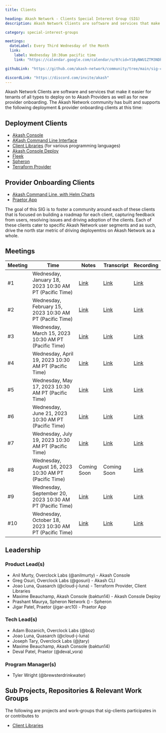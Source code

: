 ```yaml
---
title: Clients

heading: Akash Network - Clients Special Interest Group (SIG)
description: Akash Network Clients are software and services that make it easier for tenants of all types to deploy on to Akash Providers as well as for new provider onboarding. The Akash Network community has built and supports the following deployment & provider onboarding clients at this time

category: special-interest-groups

meetings:
  dateLabel: Every Third Wednesday of the Month
  link:
    label: Wednesday 10:30am pacific time
    link: "https://calendar.google.com/calendar/u/0?cid=Y18yNWU1ZTM3NDhlNGM0YWI3YTU1ZjQxZmJjNWViZWJjYzBhMDNiNDBmYjAyODc4NWYxNDE1OWJmYWViZWExMmUyQGdyb3VwLmNhbGVuZGFyLmdvb2dsZS5jb20"

githubLink: "https://github.com/akash-network/community/tree/main/sig-clients"

discordLink: "https://discord.com/invite/akash"
---
```


Akash Network Clients are software and services that make it easier for tenants of all types to deploy on to Akash Providers as well as for new provider onboarding. The Akash Network community has built and supports the following deployment & provider onboarding clients at this time:

## Deployment Clients

- [Akash Console](https://github.com/akash-network/community/tree/main/sig-clients/akash-consoleREADME.md)
- [AKash Command Line Interface](https://github.com/akash-network/community/tree/main/sig-clients/akash-cli)
- [Client Libraries](https://github.com/akash-network/community/tree/main/sig-clients/client-libraries/README.md) (for various programming languages)
- [Akash Console Deploy](https://github.com/akash-network/community/tree/main/sig-clients/cloudmos-deploy/README.md)
- [Fleek](https://github.com/akash-network/community/tree/main/sig-clients/fleek/README.md)
- [Spheron](https://github.com/akash-network/community/tree/main/sig-clients/spheron/README.md)
- [Terraform Provider](https://github.com/akash-network/community/tree/main/sig-clients/terraform-provider/README.md)

## Provider Onboarding Clients

- [Akash Command Line, with Helm Charts](/docs/providers/build-a-cloud-provider/akash-cloud-provider-build-with-helm-charts/)
- [Praetor App](https://github.com/akash-network/community/tree/main/sig-clients/praetor/README.md)

The goal of this SIG is to foster a community around each of these clients that is focused on building a roadmap for each client, capturing feedback from users, resolving issues and driving adoption of the clients. Each of these clients cater to specific Akash Network user segments and as such, drive the north star metric of driving deployemtns on Akash Network as a whole.

## Meetings

| Meeting | Time                                                     | Notes                                                                                               | Transcript                                                                                                     | Recording                                                                                                                    |
| ------- | -------------------------------------------------------- | --------------------------------------------------------------------------------------------------- | -------------------------------------------------------------------------------------------------------------- | ---------------------------------------------------------------------------------------------------------------------------- |
| #1      | Wednesday, January 18, 2023 10:30 AM PT (Pacific Time)   | [Link](https://github.com/akash-network/community/blob/main/sig-clients/meetings/001-2023-01-19.md) | [Link](https://github.com/akash-network/community/blob/main/sig-clients/meetings/001-2023-01-19.md#transcript) | [Link](https://j62h6g4vuygradhil2eeape3a6ojy6vf2ty2orv66m5f6kprsqja.arweave.net/T7R_G5WmDRAM6F6IQDybB5yceqXU8adGvvM6XynxlBI) |
| #2      | Wednesday, February 15, 2023 10:30 AM PT (Pacific Time)  | [Link](https://github.com/akash-network/community/blob/main/sig-clients/meetings/002-2023-02-15.md) | [Link](https://github.com/akash-network/community/blob/main/sig-clients/meetings/002-2023-02-15.md#transcript) | [Link](https://xq5h5w5nnutwgjjn5bcr2asuge5yukenn3iqjf7xggqqt32sieca.arweave.net/vDp-261tJ2MlLehFHQJUMTuKKI1u0QSX9zGhCe9SQQQ) |
| #3      | Wednesday, March 15, 2023 10:30 AM PT (Pacific Time)     | [Link](https://github.com/akash-network/community/blob/main/sig-clients/meetings/003-2023-03-15.md) | [Link](https://github.com/akash-network/community/blob/main/sig-clients/meetings/003-2023-03-15.md#transcript) | [Link](https://liubv4bbk44bj6eebql4th7szqza375tjmw5jcajheyvzkiu5m5q.arweave.net/Wiga8CFXOBT4hAwXyZ_yzDIN_7NLLdSICTkxXKkU6zs) |
| #4      | Wednesday, April 19, 2023 10:30 AM PT (Pacific Time)     | [Link](https://github.com/akash-network/community/blob/main/sig-clients/meetings/004-2023-04-19.md) | [Link](https://github.com/akash-network/community/blob/main/sig-clients/meetings/004-2023-04-19.md#transcript) | [Link](https://flpgrlmt77pkodrrjhytoougl4aowcie2kxsoqy4zk4uavep7e7a.arweave.net/Kt5orZP_3qcOMUnxNzqGXwDrCQTSrydDHMq5QFSP-T4) |
| #5      | Wednesday, May 17, 2023 10:30 AM PT (Pacific Time)       | [Link](https://github.com/akash-network/community/blob/main/sig-clients/meetings/005-2023-05-17.md) | [Link](https://github.com/akash-network/community/blob/main/sig-clients/meetings/005-2023-05-17.md#transcript) | [Link](https://ec54ewcb4dlthczxdq26le66vkbfbawecwztk54vcl4taihf4woa.arweave.net/ILvCWEHg1zOLNxw15ZPeqoJQgsQVszV3lRL5MCDl5Zw) |
| #6      | Wednesday, June 21, 2023 10:30 AM PT (Pacific Time)      | [Link](https://github.com/akash-network/community/blob/main/sig-clients/meetings/006-2023-06-21.md) | [Link](https://github.com/akash-network/community/blob/main/sig-clients/meetings/006-2023-06-21.md#transcript) | [Link](https://7wma24vbcylbmj2q74v24kte6sy7ysjarnbbgozg7p4yh5gnkiaa.arweave.net/_ZgNcqEWFhYnUP8rripk9LH8SSCLQhM7Jvv5g_TNUgA) |
| #7      | Wednesday, July 19, 2023 10:30 AM PT (Pacific Time)      | [Link](https://github.com/akash-network/community/blob/main/sig-clients/meetings/007-2023-07-19.md) | [Link](https://github.com/akash-network/community/blob/main/sig-clients/meetings/007-2023-07-19.md#transcript) | [Link](https://cd6v6hartdyqkeqjzqpcdpxcum2dq6lcytnyrtzvgk7joid44xfq.arweave.net/EP1fHBGY8QUSCcweIb7iozQ4eWLE24jPNTK-lyB85cs) |
| #8      | Wednesday, August 16, 2023 10:30 AM PT (Pacific Time)    | Coming Soon                                                                                         | Coming Soon                                                                                                    | [Link](https://56oikxuxws6ewboifrwsgwvq2da4gzrg23sx7u5bldufgusgpc5q.arweave.net/75yFXpe0vEsFyCxtI1qw0MHDZibW5X_ToVjoU1JGeLs) |
| #9      | Wednesday, September 20, 2023 10:30 AM PT (Pacific Time) | [Link](https://github.com/akash-network/community/blob/main/sig-clients/meetings/009-2023-09-20.md) | [Link](https://github.com/akash-network/community/blob/main/sig-clients/meetings/009-2023-09-20.md#transcript) | [Link](https://hy3zv6e5mxhxnese25p5cupfitg236o6aeivmow6fxfvpnqmjr3q.arweave.net/Pjea-J1lz3aSRNdf0VHlRM2t-d4BEVY63i3LV7YMTHc) |
| #10     | Wednesday, October 18, 2023 10:30 AM PT (Pacific Time)   | [Link](https://github.com/akash-network/community/blob/main/sig-clients/meetings/010-2023-10-18.md) | [Link](https://github.com/akash-network/community/blob/main/sig-clients/meetings/010-2023-10-18.md#transcript) | [Link](https://yofgxnfxaqk4jruuwko7pyrfckw27dtg5thp6c6bv2sfvfq66jla.arweave.net/w4prtLcEFcTGlLKd9-IlEq2vjmbszv8Lwa6kWpYe8lY) |

## Leadership

### Product Lead(s)

- Anil Murty, Overclock Labs (@anilmurty) - Akash Console
- Greg Osuri, Overclock Labs (@gosuri) - Akash CLI
- Joao Luna, Quasarch (@cloud-j-luna) - Terraform Provider, Client Libraries
- Maxime Beauchamp, Akash Console (baktun14) - Akash Console Deploy
- Prashant Maurya, Spheron Network () - Spheron
- Jigar Patel, Praetor (jigar-arc10) - Praetor App

### Tech Lead(s)

- Adam Bozanich, Overclock Labs (@boz)
- Joao Luna, Quasarch (@cloud-j-luna)
- Joseph Tary, Overclock Labs (@jtary)
- Maxime Beauchamp, Akash Console (baktun14)
- Deval Patel, Praetor (@deval_vora)

### Program Manager(s)

- Tyler Wright (@brewsterdrinkwater)

## Sub Projects, Repositories & Relevant Work Groups

The following are projects and work-groups that sig-clients participates in or contributes to

- [Client Libraries](https://github.com/akash-network/community/tree/main/wg-client-libraries)
